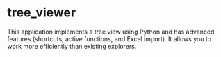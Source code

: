 # tree_viewer
This application implements a tree view using Python and has advanced features (shortcuts, active functions, and Excel import).  It allows you to work more efficiently than existing explorers.
